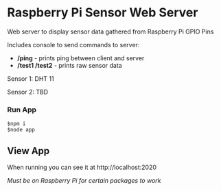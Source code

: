 # Raspberry Pi Sensor Web Server

Web server to display sensor data gathered from Raspberry Pi GPIO Pins

Includes console to send commands to server:

* **/ping** - prints ping between client and server
* **/test1 /test2** - prints raw sensor data

Sensor 1: DHT 11

Sensor 2: TBD

### Run App

    $npm i
    $node app

## View App

When running you can see it at http://localhost:2020
    
*Must be on Raspberry Pi for certain packages to work*
